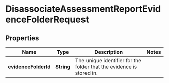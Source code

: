 

# DisassociateAssessmentReportEvidenceFolderRequest


## Properties

| Name | Type | Description | Notes |
|------------ | ------------- | ------------- | -------------|
|**evidenceFolderId** | **String** |  The unique identifier for the folder that the evidence is stored in.  |  |



